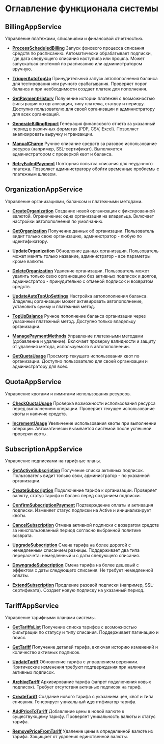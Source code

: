 # Оглавление функционала системы

## BillingAppService
Управление платежами, списаниями и финансовой отчетностью.

- [**ProcessScheduledBilling**](./billing.md#processscheduledbilling)
Запуск фонового процесса списания средств по расписанию. Автоматически обрабатывает подписки, где дата следующего списания наступила или прошла. Может запускаться системой по расписанию или администратором вручную.

- [**TriggerAutoTopUp**](./billing.md#triggerautotopup)
Принудительный запуск автопополнения баланса для тестирования или ручного срабатывания. Проверяет порог баланса и при необходимости создает платеж для пополнения.

- [**GetPaymentHistory**](./billing.md#getpaymenthistory)
Получение истории платежей с возможностью фильтрации по организации, типу платежа, статусу и периоду. Доступно пользователю для своей организации и администратору для всех организаций.

- [**GenerateBillingReport**](./billing.md#generatebillingreport)
Генерация финансового отчета за указанный период в различных форматах (PDF, CSV, Excel). Позволяет анализировать выручку и транзакции.

- [**ManualCharge**](./billing.md#manualcharge)
Ручное списание средств за разовое использование ресурса (например, SSL-сертификат). Выполняется администратором с проверкой квот и баланса.

- [**RetryFailedPayment**](./billing.md#retryfailedpayment)
Повторная попытка списания для неудачного платежа. Позволяет администратору обойти временные проблемы с платежным шлюзом.

## OrganizationAppService
Управление организациями, балансом и платежными методами.

- [**CreateOrganization**](./organization.md#createorganization)
Создание новой организации с фиксированной валютой. Ограничение: одна организация на владельца. Включает настройки автопополнения по умолчанию.

- [**GetOrganization**](./organization.md#getorganization)
Получение данных об организации. Пользователь видит только свою организацию, администратор - любую по идентификатору.

- [**UpdateOrganization**](./organization.md#updateorganization)
Обновление данных организации. Пользователь может менять только название, администратор - все параметры кроме валюты.

- [**DeleteOrganization**](./organization.md#deleteorganization)
Удаление организации. Пользователь может удалить только свою организацию без активных подписок и долгов, администратор - принудительно с отменой подписок и возвратом средств.

- [**UpdateAutoTopUpSettings**](./organization.md#updateautotopupsettings)
Настройка автопополнения баланса. Владелец организации может активировать автопополнение, установить сумму и платежный метод.

- [**TopUpBalance**](./organization.md#topupbalance)
Ручное пополнение баланса организации через указанный платежный метод. Доступно только владельцу организации.

- [**ManagePaymentMethods**](./organization.md#managepaymentmethods)
Управление платежными методами (добавление и удаление). Включает проверку валидности и защиту от удаления метода, используемого в автопополнении.

- [**GetQuotaUsage**](./organization.md#getquotausage)
Просмотр текущего использования квот по организации. Доступно пользователю для своей организации и администратору для всех.

## QuotaAppService
Управление квотами и лимитами использования ресурсов.

- [**CheckQuotaUsage**](./quota.md#checkquotausage)
Проверка возможности использования ресурса перед выполнением операции. Проверяет текущее использование квоты и наличие средств.

- [**IncrementUsage**](./quota.md#incrementusage)
Увеличение использования квоты при выполнении операции. Автоматически вызывается системой после успешной проверки квоты.

## SubscriptionAppService
Управление подписками на тарифные планы.

- [**GetActiveSubscription**](./subscription.md#getactivesubscription)
Получение списка активных подписок. Пользователь видит только свои, администратор - по указанной организации.

- [**CreateSubscription**](./subscription.md#createsubscription)
Подключение тарифа к организации. Проверяет валюту, статус тарифа и баланс перед созданием подписки.

- [**ConfirmSubscriptionPayment**](./subscription.md#confirmsubscriptionpayment)
Подтверждение оплаты и активация подписки. Изменяет статус подписки на Active и инициализирует квоты.

- [**CancelSubscription**](./subscription.md#cancelsubscription)
Отмена активной подписки с возвратом средств за неиспользованный период согласно выбранной политике возврата.

- [**UpgradeSubscription**](./subscription.md#upgradesubscription)
Смена тарифа на более дорогой с немедленным списанием разницы. Поддерживает два типа перерасчета: немедленный и с даты следующего списания.

- [**DowngradeSubscription**](./subscription.md#downgradesubscription)
Смена тарифа на более дешевый с эффектом с даты следующего списания. Не требует немедленной оплаты.

- [**ExtendSubscription**](./subscription.md#extendsubscription)
Продление разовой подписки (например, SSL-сертификата). Создает новую подписку на указанный период.

## TariffAppService
Управление тарифными планами системы.

- [**GetTariffsList**](./tariff.md#gettariffslist)
Получение списка тарифов с возможностью фильтрации по статусу и типу списания. Поддерживает пагинацию и поиск.

- [**GetTariff**](./tariff.md#gettariff)
Получение деталей тарифа, включая историю изменений и количество активных подписок.

- [**UpdateTariff**](./tariff.md#updatetariff)
Обновление тарифа с управлением версиями. Критические изменения требуют подтверждения при наличии активных подписок.

- [**ArchiveTariff**](./tariff.md#archivetariff)
Архивирование тарифа (запрет подключения новых подписок). Требует отсутствия активных подписок на тариф.

- [**CreateTariff**](./tariff.md#createtariff)
Создание нового тарифа с указанием цен, квот и типа списания. Генерирует уникальный идентификатор тарифа.

- [**AddPriceToTariff**](./tariff.md#addpricetotariff)
Добавление цены в новой валюте к существующему тарифу. Проверяет уникальность валюты и статус тарифа.

- [**RemovePriceFromTariff**](./tariff.md#removepricefromtariff)
Удаление цены в определенной валюте из тарифа. Защищает от удаления единственной валюты.